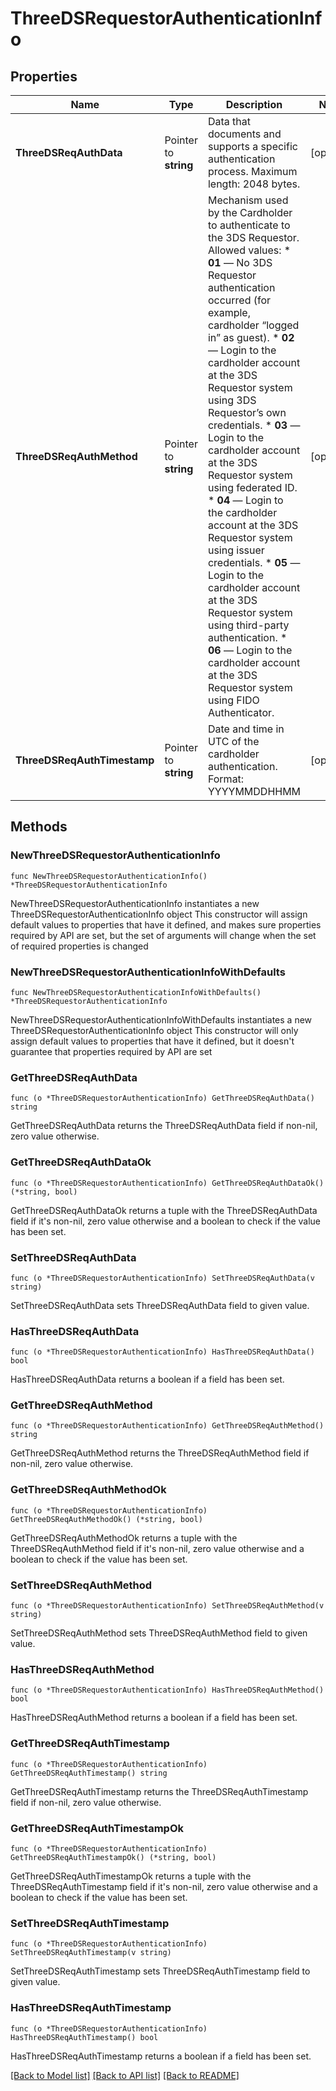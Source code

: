 # ThreeDSRequestorAuthenticationInfo

## Properties

Name | Type | Description | Notes
------------ | ------------- | ------------- | -------------
**ThreeDSReqAuthData** | Pointer to **string** | Data that documents and supports a specific authentication process. Maximum length: 2048 bytes. | [optional] 
**ThreeDSReqAuthMethod** | Pointer to **string** | Mechanism used by the Cardholder to authenticate to the 3DS Requestor. Allowed values: * **01** — No 3DS Requestor authentication occurred (for example, cardholder “logged in” as guest). * **02** — Login to the cardholder account at the 3DS Requestor system using 3DS Requestor’s own credentials. * **03** — Login to the cardholder account at the 3DS Requestor system using federated ID. * **04** — Login to the cardholder account at the 3DS Requestor system using issuer credentials. * **05** — Login to the cardholder account at the 3DS Requestor system using third-party authentication. * **06** — Login to the cardholder account at the 3DS Requestor system using FIDO Authenticator. | [optional] 
**ThreeDSReqAuthTimestamp** | Pointer to **string** | Date and time in UTC of the cardholder authentication. Format: YYYYMMDDHHMM | [optional] 

## Methods

### NewThreeDSRequestorAuthenticationInfo

`func NewThreeDSRequestorAuthenticationInfo() *ThreeDSRequestorAuthenticationInfo`

NewThreeDSRequestorAuthenticationInfo instantiates a new ThreeDSRequestorAuthenticationInfo object
This constructor will assign default values to properties that have it defined,
and makes sure properties required by API are set, but the set of arguments
will change when the set of required properties is changed

### NewThreeDSRequestorAuthenticationInfoWithDefaults

`func NewThreeDSRequestorAuthenticationInfoWithDefaults() *ThreeDSRequestorAuthenticationInfo`

NewThreeDSRequestorAuthenticationInfoWithDefaults instantiates a new ThreeDSRequestorAuthenticationInfo object
This constructor will only assign default values to properties that have it defined,
but it doesn't guarantee that properties required by API are set

### GetThreeDSReqAuthData

`func (o *ThreeDSRequestorAuthenticationInfo) GetThreeDSReqAuthData() string`

GetThreeDSReqAuthData returns the ThreeDSReqAuthData field if non-nil, zero value otherwise.

### GetThreeDSReqAuthDataOk

`func (o *ThreeDSRequestorAuthenticationInfo) GetThreeDSReqAuthDataOk() (*string, bool)`

GetThreeDSReqAuthDataOk returns a tuple with the ThreeDSReqAuthData field if it's non-nil, zero value otherwise
and a boolean to check if the value has been set.

### SetThreeDSReqAuthData

`func (o *ThreeDSRequestorAuthenticationInfo) SetThreeDSReqAuthData(v string)`

SetThreeDSReqAuthData sets ThreeDSReqAuthData field to given value.

### HasThreeDSReqAuthData

`func (o *ThreeDSRequestorAuthenticationInfo) HasThreeDSReqAuthData() bool`

HasThreeDSReqAuthData returns a boolean if a field has been set.

### GetThreeDSReqAuthMethod

`func (o *ThreeDSRequestorAuthenticationInfo) GetThreeDSReqAuthMethod() string`

GetThreeDSReqAuthMethod returns the ThreeDSReqAuthMethod field if non-nil, zero value otherwise.

### GetThreeDSReqAuthMethodOk

`func (o *ThreeDSRequestorAuthenticationInfo) GetThreeDSReqAuthMethodOk() (*string, bool)`

GetThreeDSReqAuthMethodOk returns a tuple with the ThreeDSReqAuthMethod field if it's non-nil, zero value otherwise
and a boolean to check if the value has been set.

### SetThreeDSReqAuthMethod

`func (o *ThreeDSRequestorAuthenticationInfo) SetThreeDSReqAuthMethod(v string)`

SetThreeDSReqAuthMethod sets ThreeDSReqAuthMethod field to given value.

### HasThreeDSReqAuthMethod

`func (o *ThreeDSRequestorAuthenticationInfo) HasThreeDSReqAuthMethod() bool`

HasThreeDSReqAuthMethod returns a boolean if a field has been set.

### GetThreeDSReqAuthTimestamp

`func (o *ThreeDSRequestorAuthenticationInfo) GetThreeDSReqAuthTimestamp() string`

GetThreeDSReqAuthTimestamp returns the ThreeDSReqAuthTimestamp field if non-nil, zero value otherwise.

### GetThreeDSReqAuthTimestampOk

`func (o *ThreeDSRequestorAuthenticationInfo) GetThreeDSReqAuthTimestampOk() (*string, bool)`

GetThreeDSReqAuthTimestampOk returns a tuple with the ThreeDSReqAuthTimestamp field if it's non-nil, zero value otherwise
and a boolean to check if the value has been set.

### SetThreeDSReqAuthTimestamp

`func (o *ThreeDSRequestorAuthenticationInfo) SetThreeDSReqAuthTimestamp(v string)`

SetThreeDSReqAuthTimestamp sets ThreeDSReqAuthTimestamp field to given value.

### HasThreeDSReqAuthTimestamp

`func (o *ThreeDSRequestorAuthenticationInfo) HasThreeDSReqAuthTimestamp() bool`

HasThreeDSReqAuthTimestamp returns a boolean if a field has been set.


[[Back to Model list]](../README.md#documentation-for-models) [[Back to API list]](../README.md#documentation-for-api-endpoints) [[Back to README]](../README.md)


